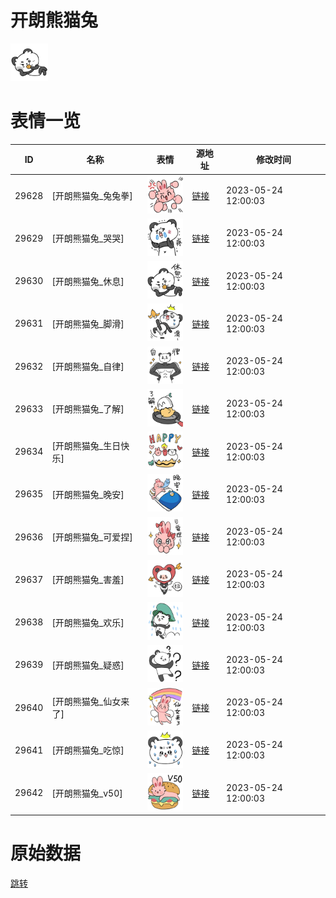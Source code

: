 # 开朗熊猫兔

<img src="./cover.png" height="60" alt="cover" />

# 表情一览

|ID|名称|表情|源地址|修改时间|
|----|----|----|----|----|
|29628|[开朗熊猫兔_兔兔拳]|<img src="./pic/029628_%5B开朗熊猫兔_兔兔拳%5D.png" height="60" alt="兔兔拳"/>|[链接](https://i0.hdslb.com/bfs/garb/3ed5bc1d35084100123fa7458c7f2b4f1509df0f.png)|2023-05-24 12:00:03|
|29629|[开朗熊猫兔_哭哭]|<img src="./pic/029629_%5B开朗熊猫兔_哭哭%5D.png" height="60" alt="哭哭"/>|[链接](https://i0.hdslb.com/bfs/garb/aa38d976e3125e98d1784209a5febd1ab867b337.png)|2023-05-24 12:00:03|
|29630|[开朗熊猫兔_休息]|<img src="./pic/029630_%5B开朗熊猫兔_休息%5D.png" height="60" alt="休息"/>|[链接](https://i0.hdslb.com/bfs/garb/dbb027f8fecaed2e4434c3d7b5c766d0c9ca31fb.png)|2023-05-24 12:00:03|
|29631|[开朗熊猫兔_脚滑]|<img src="./pic/029631_%5B开朗熊猫兔_脚滑%5D.png" height="60" alt="脚滑"/>|[链接](https://i0.hdslb.com/bfs/garb/3d243188271c46ef4ed47ea7677f9c14a027f223.png)|2023-05-24 12:00:03|
|29632|[开朗熊猫兔_自律]|<img src="./pic/029632_%5B开朗熊猫兔_自律%5D.png" height="60" alt="自律"/>|[链接](https://i0.hdslb.com/bfs/garb/24be2184bb695d1bbc757ad39229c03675c42deb.png)|2023-05-24 12:00:03|
|29633|[开朗熊猫兔_了解]|<img src="./pic/029633_%5B开朗熊猫兔_了解%5D.png" height="60" alt="了解"/>|[链接](https://i0.hdslb.com/bfs/garb/f25db0ed8e3d39bba9974aa58befc22e402bca9f.png)|2023-05-24 12:00:03|
|29634|[开朗熊猫兔_生日快乐]|<img src="./pic/029634_%5B开朗熊猫兔_生日快乐%5D.png" height="60" alt="生日快乐"/>|[链接](https://i0.hdslb.com/bfs/garb/22345ad498cbff1a9594d5da3b4ef6d6c4b36002.png)|2023-05-24 12:00:03|
|29635|[开朗熊猫兔_晚安]|<img src="./pic/029635_%5B开朗熊猫兔_晚安%5D.png" height="60" alt="晚安"/>|[链接](https://i0.hdslb.com/bfs/garb/5314a53079b6741c49c6f391ae8953c1cbd2c0fb.png)|2023-05-24 12:00:03|
|29636|[开朗熊猫兔_可爱捏]|<img src="./pic/029636_%5B开朗熊猫兔_可爱捏%5D.png" height="60" alt="可爱捏"/>|[链接](https://i0.hdslb.com/bfs/garb/1f10837e940b6c308250b3b75404b835593b1c01.png)|2023-05-24 12:00:03|
|29637|[开朗熊猫兔_害羞]|<img src="./pic/029637_%5B开朗熊猫兔_害羞%5D.png" height="60" alt="害羞"/>|[链接](https://i0.hdslb.com/bfs/garb/e12997fdda769369982841a23bc7f0d2a417bd85.png)|2023-05-24 12:00:03|
|29638|[开朗熊猫兔_欢乐]|<img src="./pic/029638_%5B开朗熊猫兔_欢乐%5D.png" height="60" alt="欢乐"/>|[链接](https://i0.hdslb.com/bfs/garb/fb805e1d42c7ca5f8163461803ec7caf3438f220.png)|2023-05-24 12:00:03|
|29639|[开朗熊猫兔_疑惑]|<img src="./pic/029639_%5B开朗熊猫兔_疑惑%5D.png" height="60" alt="疑惑"/>|[链接](https://i0.hdslb.com/bfs/garb/a05903e4841b9d58d021b4ff34d8cbda580f4688.png)|2023-05-24 12:00:03|
|29640|[开朗熊猫兔_仙女来了]|<img src="./pic/029640_%5B开朗熊猫兔_仙女来了%5D.png" height="60" alt="仙女来了"/>|[链接](https://i0.hdslb.com/bfs/garb/2e68c79786f3f5d4e4aa8ab54356da2af0336333.png)|2023-05-24 12:00:03|
|29641|[开朗熊猫兔_吃惊]|<img src="./pic/029641_%5B开朗熊猫兔_吃惊%5D.png" height="60" alt="吃惊"/>|[链接](https://i0.hdslb.com/bfs/garb/1bf5082d389918a54139c8eb01b11029c642ae74.png)|2023-05-24 12:00:03|
|29642|[开朗熊猫兔_v50]|<img src="./pic/029642_%5B开朗熊猫兔_v50%5D.png" height="60" alt="v50"/>|[链接](https://i0.hdslb.com/bfs/garb/924f908e27151d7a6fc743e95ff57484bdd98e30.png)|2023-05-24 12:00:03|

# 原始数据

[跳转](./raw.json)

